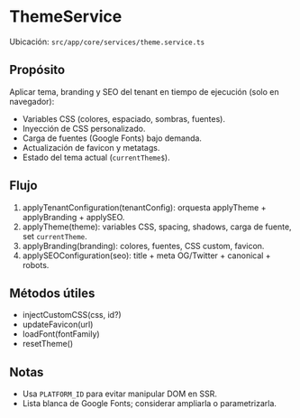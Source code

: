 # ThemeService

Ubicación: `src/app/core/services/theme.service.ts`

## Propósito
Aplicar tema, branding y SEO del tenant en tiempo de ejecución (solo en navegador):
- Variables CSS (colores, espaciado, sombras, fuentes).
- Inyección de CSS personalizado.
- Carga de fuentes (Google Fonts) bajo demanda.
- Actualización de favicon y metatags.
- Estado del tema actual (`currentTheme$`).

## Flujo
1. applyTenantConfiguration(tenantConfig): orquesta applyTheme + applyBranding + applySEO.
2. applyTheme(theme): variables CSS, spacing, shadows, carga de fuente, set `currentTheme`.
3. applyBranding(branding): colores, fuentes, CSS custom, favicon.
4. applySEOConfiguration(seo): title + meta OG/Twitter + canonical + robots.

## Métodos útiles
- injectCustomCSS(css, id?)
- updateFavicon(url)
- loadFont(fontFamily)
- resetTheme()

## Notas
- Usa `PLATFORM_ID` para evitar manipular DOM en SSR.
- Lista blanca de Google Fonts; considerar ampliarla o parametrizarla.
